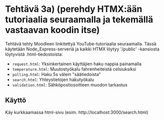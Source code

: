 # Tehtävä 3a) (perehdy HTMX:ään tutoriaalia seuraamalla ja tekemällä vastaavan koodin itse)

Tehtävä tehty Moodleen linkitettyä YouTube-tutoriaalia seuraamalla. Tässä käytetään Node_Express-serveriä ja kaikki HTMX löytyy '/public' -kansiosta löytyvistä .html-tiedostoista:

- `request.html`: Yksinkertainen käyttäjien haku nappia painamalla
- `temperature.html`: Muutostyökalu fahrenheiteistä celsiuksiksi
- `polling.html`: Haku 5s välein "säätiedoista"
- `search.html`: Yhteystietojen hakutyökalu
- `validation.html`: Sähköpostiosoitteen muodon tarkastus

## Käyttö

Käy kurkkaamassa html-sivu (esim. http://localhost:3000/search.html)
